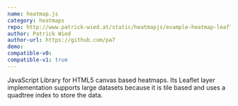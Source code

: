```yaml
---
name: heatmap.js
category: heatmaps
repo: http://www.patrick-wied.at/static/heatmapjs/example-heatmap-leaflet.html
author: Patrick Wied
author-url: https://github.com/pa7
demo: 
compatible-v0:
compatible-v1: true
---
```


JavaScript Library for HTML5 canvas based heatmaps.			Its Leaflet layer implementation supports large datasets because it is tile based and uses a quadtree index to store the data.
